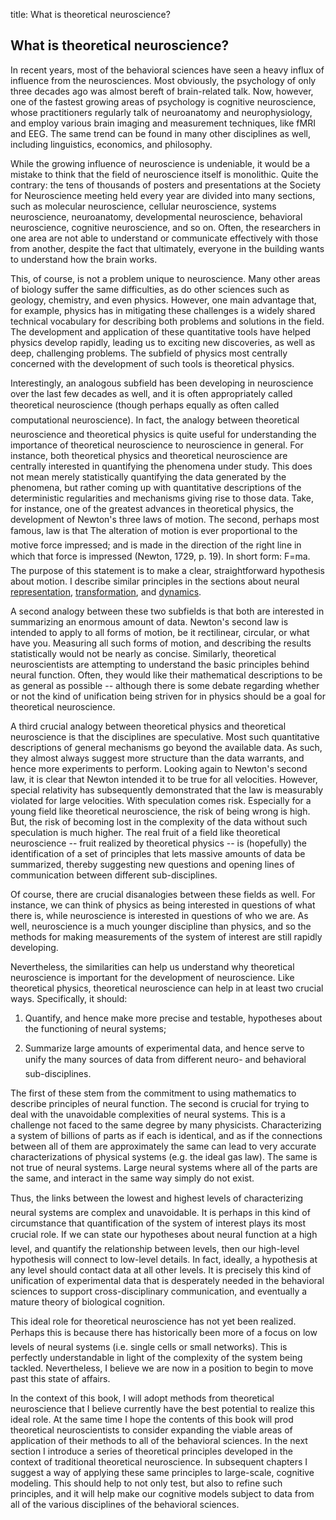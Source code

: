 title: What is theoretical neuroscience?

## What is theoretical neuroscience?



In recent years, most of the behavioral sciences have seen a heavy influx of
influence from the neurosciences. Most obviously, the psychology of only three
decades ago was almost bereft of brain-related talk. Now, however, one of the
fastest growing areas of psychology is cognitive neuroscience, whose
practitioners regularly talk of neuroanatomy and neurophysiology, and employ
various brain imaging and measurement techniques, like fMRI and EEG. The same
trend can be found in many other disciplines as well, including linguistics,
economics, and philosophy.


While the growing influence of neuroscience is undeniable, it would be a
mistake to think that the field of neuroscience itself is monolithic. Quite
the contrary: the tens of thousands of posters and presentations at the
Society for Neuroscience meeting held every year are divided into many
sections, such as molecular neuroscience, cellular neuroscience, systems
neuroscience, neuroanatomy, developmental neuroscience, behavioral
neuroscience, cognitive neuroscience, and so on. Often, the researchers in one
area are not able to understand or communicate effectively with those from
another, despite the fact that ultimately, everyone in the building wants to
understand how the brain works.


This, of course, is not a problem unique to neuroscience. Many other areas of
biology suffer the same difficulties, as do other sciences such as geology,
chemistry, and even physics. However, one main advantage that, for example,
physics has in mitigating these challenges is a widely shared technical
vocabulary for describing both problems and solutions in the field. The
development and application of these quantitative tools have helped physics
develop rapidly, leading us to exciting new discoveries, as well as deep,
challenging problems. The subfield of physics most centrally concerned with
the development of such tools is theoretical physics.


Interestingly, an analogous subfield has been developing in neuroscience over
the last few decades as well, and it is often appropriately called
theoretical neuroscience (though perhaps equally as often called
computational neuroscience). In fact, the analogy between theoretical
neuroscience and theoretical physics is quite useful for understanding the
importance of theoretical neuroscience to neuroscience in general. For
instance, both theoretical physics and theoretical neuroscience are centrally
interested in quantifying the phenomena under study. This does not mean merely
statistically quantifying the data generated by the phenomena, but rather
coming up with quantitative descriptions of the deterministic regularities and
mechanisms giving rise to those data. Take, for instance, one of the greatest
advances in theoretical physics, the development of Newton's three laws of
motion. The second, perhaps most famous, law is that The alteration of motion
is ever proportional to the motive force impressed; and is made in the
direction of the right line in which that force is impressed (Newton, 1729,
p. 19). In short form: F=ma. The purpose of this statement is to make a clear,
straightforward hypothesis about motion. I describe similar principles in the
sections about neural [representation](http://compneuro.uwaterloo.ca/research/nef/principle-1.html), [transformation](http://compneuro.uwaterloo.ca/research/nef/principle-2.html), and [dynamics](http://compneuro.uwaterloo.ca/research/nef/principle-3.html).


A second analogy between these two subfields is that both are interested in
summarizing an enormous amount of data. Newton's second law is intended to
apply to all forms of motion, be it rectilinear, circular, or what have you.
Measuring all such forms of motion, and describing the results statistically
would not be nearly as concise. Similarly, theoretical neuroscientists are
attempting to understand the basic principles behind neural function. Often,
they would like their mathematical descriptions to be as general as possible
-- although there is some debate regarding whether or not the kind of
unification being striven for in physics should be a goal for theoretical
neuroscience.


A third crucial analogy between theoretical physics and theoretical
neuroscience is that the disciplines are speculative. Most such quantitative
descriptions of general mechanisms go beyond the available data. As such, they
almost always suggest more structure than the data warrants, and hence more
experiments to perform. Looking again to Newton's second law, it is clear that
Newton intended it to be true for all velocities. However, special relativity
has subsequently demonstrated that the law is measurably violated for large
velocities. With speculation comes risk. Especially for a young field like
theoretical neuroscience, the risk of being wrong is high. But, the risk of
becoming lost in the complexity of the data without such speculation is much
higher. The real fruit of a field like theoretical neuroscience -- fruit
realized by theoretical physics -- is (hopefully) the identification of a set
of principles that lets massive amounts of data be summarized, thereby
suggesting new questions and opening lines of communication between different
sub-disciplines.


Of course, there are crucial disanalogies between these fields as well. For
instance, we can think of physics as being interested in questions of what
there is, while neuroscience is interested in questions of who we are. As
well, neuroscience is a much younger discipline than physics, and so the
methods for making measurements of the system of interest are still rapidly
developing.


Nevertheless, the similarities can help us understand why theoretical
neuroscience is important for the development of neuroscience. Like
theoretical physics, theoretical neuroscience can help in at least two crucial
ways. Specifically, it should:





  1. Quantify, and hence make more precise and testable, hypotheses about the functioning of neural systems;


  2. Summarize large amounts of experimental data, and hence serve to unify the many sources of data from different neuro- and behavioral sub-disciplines.



The first of these stem from the commitment to using mathematics to describe
principles of neural function. The second is crucial for trying to deal with
the unavoidable complexities of neural systems. This is a challenge not faced
to the same degree by many physicists. Characterizing a system of billions of
parts as if each is identical, and as if the connections between all of them
are approximately the same can lead to very accurate characterizations of
physical systems (e.g. the ideal gas law). The same is not true of neural
systems. Large neural systems where all of the parts are the same, and
interact in the same way simply do not exist.


Thus, the links between the lowest and highest levels of characterizing
neural systems are complex and unavoidable. It is perhaps in this kind of
circumstance that quantification of the system of interest plays its most
crucial role. If we can state our hypotheses about neural function at a high
level, and quantify the relationship between levels, then our high-level
hypothesis will connect to low-level details. In fact, ideally, a hypothesis
at any level should contact data at all other levels. It is precisely this
kind of unification of experimental data that is desperately needed in the
behavioral sciences to support cross-disciplinary communication, and
eventually a mature theory of biological cognition.


This ideal role for theoretical neuroscience has not yet been realized.
Perhaps this is because there has historically been more of a focus on low
levels of neural systems (i.e. single cells or small networks). This is
perfectly understandable in light of the complexity of the system being
tackled. Nevertheless, I believe we are now in a position to begin to move
past this state of affairs.


In the context of this book, I will adopt methods from theoretical
neuroscience that I believe currently have the best potential to realize this
ideal role. At the same time I hope the contents of this book will prod
theoretical neuroscientists to consider expanding the viable areas of
application of their methods to all of the behavioral sciences. In the next
section I introduce a series of theoretical principles developed in the
context of traditional theoretical neuroscience. In subsequent chapters I
suggest a way of applying these same principles to large-scale, cognitive
modeling. This should help to not only test, but also to refine such
principles, and it will help make our cognitive models subject to data from
all of the various disciplines of the behavioral sciences.
